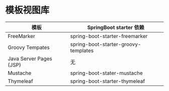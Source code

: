 # 模板视图库

模板|SpringBoot starter 依赖
--|--
FreeMarker|spring-boot-starter-freemarker
Groovy Tempates|spring-boot-starter-groovy-templates
Java Server Pages (JSP)|无
Mustache|spring-boot-stater-mustache
Thymeleaf|spring-boot-starter-thymeleaf
